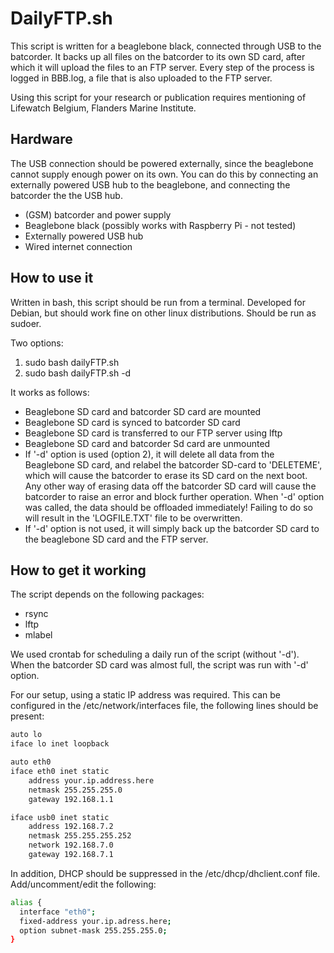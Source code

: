 # DailyFTP.sh

This script is written for a beaglebone black, connected through USB to the batcorder. It backs up all files on the batcorder to its own SD card, after which it will upload the files to an FTP server. Every step of the process is logged in BBB.log, a file that is also uploaded to the FTP server.

Using this script for your research or publication requires mentioning of Lifewatch Belgium, Flanders Marine Institute.

## Hardware
The USB connection should be powered externally, since the beaglebone cannot supply enough power on its own. You can do this by connecting an externally powered USB hub to the beaglebone, and connecting the batcorder the the USB hub.
- (GSM) batcorder and power supply
- Beaglebone black (possibly works with Raspberry Pi - not tested)
- Externally powered USB hub
- Wired internet connection

## How to use it
Written in bash, this script should be run from a terminal. Developed for Debian, but should work fine on other linux distributions. Should be run as sudoer.

Two options:
1. sudo bash dailyFTP.sh
2. sudo bash dailyFTP.sh -d

It works as follows:
- Beaglebone SD card and batcorder SD card are mounted
- Beaglebone SD card is synced to batcorder SD card
- Beaglebone SD card is transferred to our FTP server using lftp
- Beaglebone SD card and batcorder Sd card are unmounted
- If '-d' option is used (option 2), it will delete all data from the Beaglebone SD card, and relabel the batcorder SD-card to 'DELETEME', which will cause the batcorder to erase its SD card on the next boot. Any other way of erasing data off the batcorder SD card will cause the batcorder to raise an error and block further operation. When '-d' option was called, the data should be offloaded immediately! Failing to do so will result in the 'LOGFILE.TXT' file to be overwritten.
- If '-d' option is not used, it will simply back up the batcorder SD card to the beaglebone SD card and the FTP server.

## How to get it working
The script depends on the following packages:
- rsync
- lftp
- mlabel

We used crontab for scheduling a daily run of the script (without '-d'). When the batcorder SD card was almost full, the script was run with '-d' option.

For our setup, using a static IP address was required. This can be configured in the /etc/network/interfaces file, the following lines should be present:
```bash
auto lo
iface lo inet loopback

auto eth0
iface eth0 inet static
    address your.ip.address.here
    netmask 255.255.255.0
    gateway 192.168.1.1

iface usb0 inet static
    address 192.168.7.2
    netmask 255.255.255.252
    network 192.168.7.0
    gateway 192.168.7.1
```

In addition, DHCP should be suppressed in the /etc/dhcp/dhclient.conf file. Add/uncomment/edit the following:
```bash
alias {
  interface "eth0";
  fixed-address your.ip.adress.here;
  option subnet-mask 255.255.255.0;
}
```
